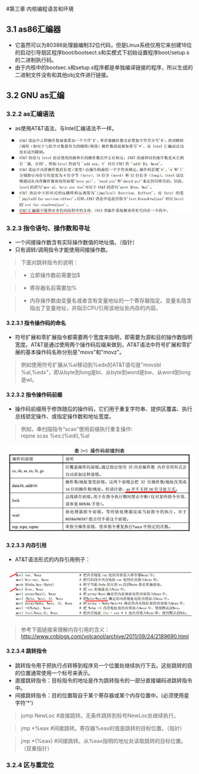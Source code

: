 #第三章 内核编程语言和环境

## 3.1 as86汇编器

- 它虽然可以为80386处理器编制32位代码，但是Linux系统仅用它来创建16位的启动引导扇区程序boot/bootsect.s和实模式下初始设置程序boot/setup.s的二进制执行码。
- 由于内核中的bootsec.s和setup.s程序都是单独编译链接的程序，所以生成的二进制文件没有和其他obj文件进行链接。

## 3.2 GNU as汇编

### 3.2.2 as汇编语法

- as使用AT&T语法，与Intel汇编语法不一样。 

![](https://raw.githubusercontent.com/HJDonv/linux-kernel-0.11/master/%E7%AC%AC%E4%B8%89%E7%AB%A0/picture/3.png)

### 3.2.3 指令语句、操作数和寻址

- 一个间接操作数含有实际操作数值的地址值。（指针）
- 只有调转/调用指令才能使用间接操作数。

>下面对跳转指令的说明：

>- 立即操作数前需要加$

>- 寄存器名前需要加%

>- 内存操作数由变量名或者含有变量地址的一个寄存器指定。变量名隐含指出了变量地址，并指示CPU引用该地址处内存的内容。

#### 3.2.3.1 指令操作码的命名

- 符号扩展和零扩展指令都需要两个宽度来指明，即需要为源和目的操作数指明宽度。AT&T是通过使用两个操作码后缀来做到，AT&T语法中符号扩展和零扩展的基本操作码名称分别是"movs"和"movz"。

>例如使用符号扩展从%al移动到%edx的AT&T语句是"movsbl %al,%edx"，即从byte到long是bl、从byte到word是bw、从word到long是wl。

#### 3.2.3.2 指令操作码前缀

- 操作码前缀用于修饰随后的操作码，它们用于重复字符串、提供区覆盖、执行总线锁定操作、或指定操作数和地址宽度。

>例如，串扫描指令“scas”使用前缀执行重复操作:  
repne scas %es:(%edi),%al

![](https://raw.githubusercontent.com/HJDonv/linux-kernel-0.11/master/%E7%AC%AC%E4%B8%89%E7%AB%A0/picture/1.png)

#### 3.2.3.3 内存引用

- AT&T语法形式的内存引用例子：

![](https://raw.githubusercontent.com/HJDonv/linux-kernel-0.11/master/%E7%AC%AC%E4%B8%89%E7%AB%A0/picture/2.png)

>参考下面链接来理解内存引用的含义：http://www.cnblogs.com/volcanol/archive/2011/09/24/2189690.html

#### 3.2.3.4 跳转指令

-  跳转指令用于把执行点转移到程序另一个位置处继续执行下去。这些跳转的目的位置通常使用一个标号来表示。
- 直接跳转指令：目标指令的地址是作为跳转指令的一部分直接编码进跳转指令中。
- 间接跳转指令：目的位置取自于某个寄存器或某个内存位置中。(必须使用星字符'*')

>jump NewLoc  #直接跳转。无条件跳转到标号NewLoc处继续执行。

>jmp *%eax    #间接跳转。寄存器%eax的值是跳转的目标位置。（指针）

>jmp *(%eax)  #间接跳转。从%eax指明的地址处读取跳转的目标位置。（双重指针）

### 3.2.4 区与重定位
